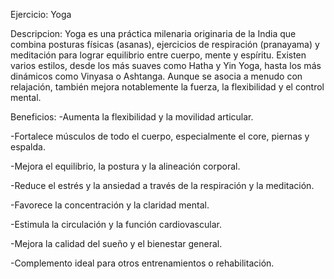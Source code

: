 Ejercicio: Yoga

Descripcion:
Yoga es una práctica milenaria originaria de la India que combina posturas físicas (asanas), ejercicios de respiración (pranayama) y meditación para lograr equilibrio entre cuerpo, mente y espíritu. Existen varios estilos, desde los más suaves como Hatha y Yin Yoga, hasta los más dinámicos como Vinyasa o Ashtanga. Aunque se asocia a menudo con relajación, también mejora notablemente la fuerza, la flexibilidad y el control mental.

Beneficios:
-Aumenta la flexibilidad y la movilidad articular.

-Fortalece músculos de todo el cuerpo, especialmente el core, piernas y espalda.

-Mejora el equilibrio, la postura y la alineación corporal.

-Reduce el estrés y la ansiedad a través de la respiración y la meditación.

-Favorece la concentración y la claridad mental.

-Estimula la circulación y la función cardiovascular.

-Mejora la calidad del sueño y el bienestar general.

-Complemento ideal para otros entrenamientos o rehabilitación.

